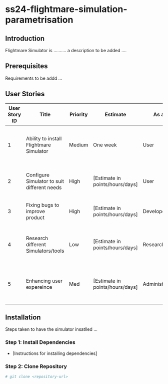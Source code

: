# ss24-flightmare-simulation-parametrisation


## Introduction
Flightmare Simulator is .......... a description to be added ....

## Prerequisites
Requirements to be addd ...


## User Stories

| User Story ID | Title                           | Priority | Estimate | As a | I want to | So that |
| ------------- | ------------------------------- | -------- | -------- | ---- | --------- | ------- |
| 1             | Ability to install Flightmare Simulator           | Medium | One week | User | easily install Flightmare Simulator | I can start using it for my simulations without hassle |
| 2             | Configure Simulator to suit different needs           | High | [Estimate in points/hours/days] | User | configure the simulator settings quickly | I can tailor the simulation environment to my needs |
| 3             | Fixing bugs to improve product          | High | [Estimate in points/hours/days] | Developer | contribute to the project | I can improve the simulator or fix bugs |
| 4             | Research different Simulators/tools           | Low | [Estimate in points/hours/days] | Researcher | access comprehensive documentation | I can understand how to use advanced features for my research |
| 5             | Enhancing user expereince           | Med | [Estimate in points/hours/days] | Administrator | troubleshoot common issues | I can ensure smooth operation of the simulator for users |

## Installation
Steps taken to have the simulator insatlled ... 

### Step 1: Install Dependencies
- [Instructions for installing dependencies]

### Step 2: Clone Repository
```bash
# git clone <repository-url>

